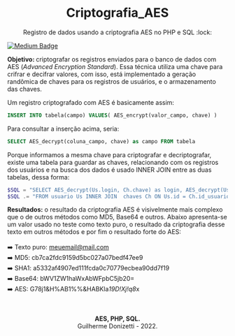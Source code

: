 <h1 align='center'>Criptografia_AES</h1>
<p align='center'>Registro de dados usando a criptografia AES no PHP e SQL :lock:</p>

[![Medium Badge](https://img.shields.io/badge/Medium-12100E?style=for-the-badge&logo=medium&logoColor=white)](https://guilhermedonizettiads.medium.com/aes-e-php-criptografia-de-dados-292353e38ba2/)


<b>Objetivo: </b>criptografar os registros enviados para o banco de dados com AES (<i>Advanced Encryption Standard</i>). Essa técnica utiliza uma chave para crifrar e decifrar valores, com isso, está implementado a geração randômica de chaves para os registros de usuários, e o armazenamento das chaves.

Um registro criptografado com AES é basicamente assim:<br>
```sql
INSERT INTO tabela(campo) VALUES( AES_encrypt(valor_campo, chave) )
```

Para consultar a inserção acima, seria:<br>
```sql
SELECT AES_decrypt(coluna_campo, chave) as campo FROM tabela
```

Porque informamos a mesma chave para criptografar e decriptografar, existe uma tabela para guardar as chaves, relacionando com os registros dos usuários e na busca dos dados é usado INNER JOIN entre as duas tabelas, dessa forma:<br>

```php
$SQL = "SELECT AES_decrypt(Us.login, Ch.chave) as login, AES_decrypt(Us.senha, Ch.chave) as senha ";
$SQL .= "FROM usuario Us INNER JOIN  chaves Ch ON Us.id = Ch.id_usuario";
```

<b>Resultados:</b> o resultado da criptografia AES é visivelmente mais complexo que o de outros métodos como MD5, Base64 e outros. Abaixo apresenta-se um valor usado no teste como texto puro, o resultado da criptografia desse texto em outros métodos e por fim o resultado forte do AES:<br><br>
:arrow_right: Texto puro:</b> meuemail@mail.com<br>
:arrow_right: MD5: </b>cb7ca2fdc9159d5bc027a07bedf47ee9<br>
:arrow_right: SHA1: </b>a5332af4907ed111fcda0c70779ecbea90dd7f19<br>
:arrow_right: Base64: </b>bWV1ZW1haWxAbWFpbC5jb20=<br>
:arrow_right: AES: </b>G78j1&H%AB1%%&HABKla*19D!Xj!q8*x<br>
</ul>

<br>

<p align="center">
  <b>AES, PHP, SQL.</b><br>Guilherme Donizetti - 2022.
</p>
